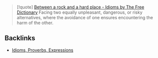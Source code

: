 > [!quote] [Between a rock and a hard place - Idioms by The Free Dictionary](https://idioms.thefreedictionary.com/between+a+rock+and+a+hard+place)
> Facing two equally unpleasant, dangerous, or risky alternatives, where the avoidance of one ensures encountering the harm of the other.

## Backlinks
- [Idioms, Proverbs, Expressions](🚿%20shower%20thoughts/idioms/Idioms,%20Proverbs,%20Expressions.md)